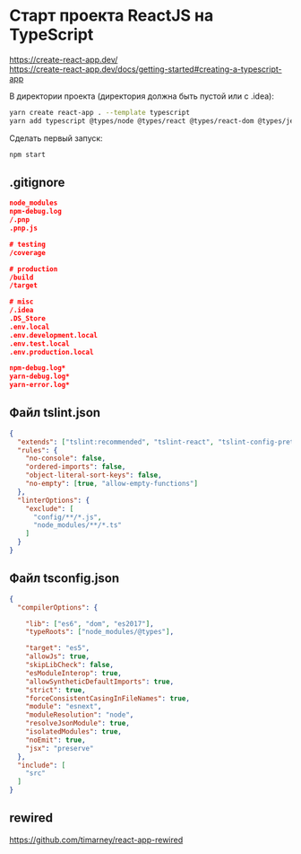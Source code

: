 Старт проекта ReactJS на TypeScript
===================================

https://create-react-app.dev/  
https://create-react-app.dev/docs/getting-started#creating-a-typescript-app


В директории проекта (директория должна быть пустой или с .idea):

```bash
yarn create react-app . --template typescript
yarn add typescript @types/node @types/react @types/react-dom @types/jest
```

Сделать первый запуск:

```bash
npm start
```

.gitignore
----------

```json
node_modules
npm-debug.log
/.pnp
.pnp.js

# testing
/coverage

# production
/build
/target

# misc
/.idea
.DS_Store
.env.local
.env.development.local
.env.test.local
.env.production.local

npm-debug.log*
yarn-debug.log*
yarn-error.log*
```



Файл tslint.json
----------------

```json
{
  "extends": ["tslint:recommended", "tslint-react", "tslint-config-prettier"],
  "rules": {
    "no-console": false,
    "ordered-imports": false,
    "object-literal-sort-keys": false,
    "no-empty": [true, "allow-empty-functions"]
  },
  "linterOptions": {
    "exclude": [
      "config/**/*.js",
      "node_modules/**/*.ts"
    ]
  }
}
```

Файл tsconfig.json
------------------

```json
{
  "compilerOptions": {

    "lib": ["es6", "dom", "es2017"],
    "typeRoots": ["node_modules/@types"],

    "target": "es5",
    "allowJs": true,
    "skipLibCheck": false,
    "esModuleInterop": true,
    "allowSyntheticDefaultImports": true,
    "strict": true,
    "forceConsistentCasingInFileNames": true,
    "module": "esnext",
    "moduleResolution": "node",
    "resolveJsonModule": true,
    "isolatedModules": true,
    "noEmit": true,
    "jsx": "preserve"
  },
  "include": [
    "src"
  ]
}
```

rewired
-------

https://github.com/timarney/react-app-rewired
